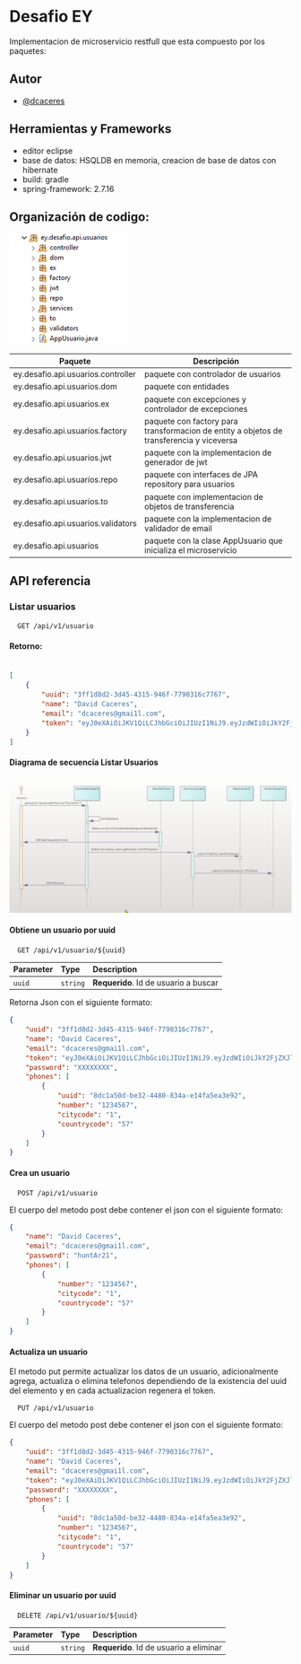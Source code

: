 # Desafio EY

Implementacion de microservicio restfull que esta compuesto por los paquetes:

## Autor

- [@dcaceres](https://github.com/davidacaceres)

## Herramientas y Frameworks

- editor eclipse
- base de datos: HSQLDB en memoria, creacion de base de datos con hibernate
- build: gradle
- spring-framework: 2.7.16

## Organización de codigo:

![Imagen](https://github.com/davidacaceres/ey-desafio/blob/main/doc/organizacion_paquetes.png)

| Paquete                            | Descripción                                                                              |
|------------------------------------|------------------------------------------------------------------------------------------|
| ey.desafio.api.usuarios.controller | paquete con controlador de usuarios                                                      |
| ey.desafio.api.usuarios.dom        | paquete con entidades                                                                    |
| ey.desafio.api.usuarios.ex         | paquete con excepciones y controlador de excepciones                                     |
| ey.desafio.api.usuarios.factory    | paquete con factory para transformacion de entity a objetos de transferencia y viceversa |
| ey.desafio.api.usuarios.jwt        | paquete con la implementacion de generador de jwt                                        |
| ey.desafio.api.usuarios.repo       | paquete con interfaces de JPA repository para usuarios                                   |
| ey.desafio.api.usuarios.to         | paquete con implementacion de objetos de transferencia                                   |
| ey.desafio.api.usuarios.validators | paquete con la implementacion de validador de email                                      |
| ey.desafio.api.usuarios            | paquete con la clase AppUsuario que inicializa el microservicio                          |

 




## API referencia

### Listar usuarios

```http
  GET /api/v1/usuario
```
#### Retorno:
```json

[
    {
        "uuid": "3ff1d8d2-3d45-4315-946f-7790316c7767",
        "name": "David Caceres",
        "email": "dcaceres@gmai1l.com",
        "token": "eyJ0eXAiOiJKV1QiLCJhbGciOiJIUzI1NiJ9.eyJzdWIiOiJkY2FjZXJlc0BnbWFpMWwuY29tIiwibmJmIjoxNjk2Mzg1OTQxLCJleHAiOjE2OTY0NzIzNDF9.1xRyQGR0qjqGgpov_NA1f5QiSKUoTjzjHtQVgZwDn74"
    }
]
```
#### Diagrama de secuencia Listar Usuarios

![Diagrama Listar Usuarios](https://github.com/davidacaceres/ey-desafio/blob/main/doc/secuencia_listar_usuarios.png)




#### Obtiene un usuario por uuid

```http
  GET /api/v1/usuario/${uuid}
```

| Parameter | Type     | Description                       |
| :-------- | :------- | :-------------------------------- |
| `uuid`      | `string` | **Requerido**. Id de usuario a buscar |

Retorna Json con el siguiente formato:

```json
{
    "uuid": "3ff1d8d2-3d45-4315-946f-7790316c7767",
    "name": "David Caceres",
    "email": "dcaceres@gmai1l.com",
    "token": "eyJ0eXAiOiJKV1QiLCJhbGciOiJIUzI1NiJ9.eyJzdWIiOiJkY2FjZXJlc0BnbWFpMWwuY29tIiwibmJmIjoxNjk2Mzg1OTQxLCJleHAiOjE2OTY0NzIzNDF9.1xRyQGR0qjqGgpov_NA1f5QiSKUoTjzjHtQVgZwDn74",
    "password": "XXXXXXXX",
    "phones": [
        {
            "uuid": "8dc1a50d-be32-4480-834a-e14fa5ea3e92",
            "number": "1234567",
            "citycode": "1",
            "countrycode": "57"
        }
    ]
}
```

#### Crea un usuario 

```http
  POST /api/v1/usuario
```
El cuerpo del metodo post debe contener el json con el siguiente formato:

```json
{
    "name": "David Caceres",
    "email": "dcaceres@gmai1l.com",
    "password": "huntAr21",
    "phones": [
        {
            "number": "1234567",
            "citycode": "1",
            "countrycode": "57"
        }
    ]
}
```
#### Actualiza un usuario 

El metodo put permite actualizar los datos de un usuario, adicionalmente agrega, actualiza o elimina telefonos dependiendo de la existencia del uuid del elemento y  en cada actualizacion regenera el token.

```http
  PUT /api/v1/usuario
```
El cuerpo del metodo post debe contener el json con el siguiente formato:

```json
{
    "uuid": "3ff1d8d2-3d45-4315-946f-7790316c7767",
    "name": "David Caceres",
    "email": "dcaceres@gmai1l.com",
    "token": "eyJ0eXAiOiJKV1QiLCJhbGciOiJIUzI1NiJ9.eyJzdWIiOiJkY2FjZXJlc0BnbWFpMWwuY29tIiwibmJmIjoxNjk2Mzg1OTQxLCJleHAiOjE2OTY0NzIzNDF9.1xRyQGR0qjqGgpov_NA1f5QiSKUoTjzjHtQVgZwDn74",
    "password": "XXXXXXXX",
    "phones": [
        {
            "uuid": "8dc1a50d-be32-4480-834a-e14fa5ea3e92",
            "number": "1234567",
            "citycode": "1",
            "countrycode": "57"
        }
    ]
}
```

#### Eliminar un usuario por uuid

```http
  DELETE /api/v1/usuario/${uuid}
```

| Parameter | Type     | Description                       |
| :-------- | :------- | :-------------------------------- |
| `uuid`      | `string` | **Requerido**. Id de usuario a eliminar |



